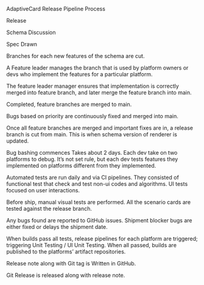 AdaptiveCard Release Pipeline Process

Release

Schema Discussion

Spec Drawn

Branches for each new features of the schema are cut.

A Feature leader manages the branch that is used by platform owners or devs who implement the features for a particular platform.

The feature leader manager ensures that implementation is correctly merged into feature branch, and later merge the feature branch into main.


Completed, feature branches are merged to main. 

Bugs based on priority are continuously fixed and merged into main. 

Once all feature branches are merged and important fixes are in, a release branch is cut from main. This is when schema version of renderer is updated. 

Bug bashing commences
Takes about 2 days. Each dev take on two platforms to debug. It’s not set rule, but each dev tests features they implemented on platforms different from they implemented.

Automated tests are run daily and via CI pipelines. They consisted of functional test that check and test non-ui codes and algorithms. UI tests focused on user interactions.

Before ship, manual visual tests are performed. All the scenario cards are tested against the release branch.

Any bugs found are reported to GitHub issues.
Shipment blocker bugs are either fixed or delays the shipment date. 

When builds pass all tests, release pipelines for each platform are triggered; triggering Unit Testing / UI Unit Testing. When all passed, builds are published to the platforms’ artifact repositories. 

Release note along with Git tag is 
Written in GitHub.

Git Release is released along with release note.
